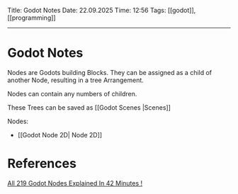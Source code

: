 Title: Godot Notes
Date: 22.09.2025
Time: 12:56
Tags: [[godot]], [[programming]]

---
# Godot Notes

Nodes are Godots building Blocks. They can be assigned as a child of another Node, resulting in a tree Arrangement.

Nodes can contain any numbers of children.

These Trees can be saved as [[Godot Scenes |Scenes]]

Nodes:
- [[Godot Node 2D| Node 2D]]
# References
[All 219 Godot Nodes Explained In 42 Minutes !](https://www.youtube.com/watch?v=tO2gthp45MA&list=WL&index=1)